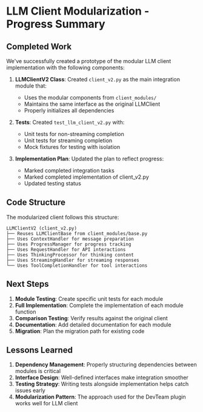 # LLM Client Modularization - Progress Summary

## Completed Work

We've successfully created a prototype of the modular LLM client implementation with the following components:

1. **LLMClientV2 Class**: Created `client_v2.py` as the main integration module that:
   - Uses the modular components from `client_modules/`
   - Maintains the same interface as the original LLMClient
   - Properly initializes all dependencies

2. **Tests**: Created `test_llm_client_v2.py` with:
   - Unit tests for non-streaming completion
   - Unit tests for streaming completion
   - Mock fixtures for testing with isolation

3. **Implementation Plan**: Updated the plan to reflect progress:
   - Marked completed integration tasks
   - Marked completed implementation of client_v2.py
   - Updated testing status

## Code Structure

The modularized client follows this structure:

```
LLMClientV2 (client_v2.py)
├── Reuses LLMClientBase from client_modules/base.py
├── Uses ContextHandler for message preparation
├── Uses ProgressManager for progress tracking
├── Uses RequestHandler for API interactions
├── Uses ThinkingProcessor for thinking content
├── Uses StreamingHandler for streaming responses
└── Uses ToolCompletionHandler for tool interactions
```

## Next Steps

1. **Module Testing**: Create specific unit tests for each module
2. **Full Implementation**: Complete the implementation of each module function
3. **Comparison Testing**: Verify results against the original client
4. **Documentation**: Add detailed documentation for each module
5. **Migration**: Plan the migration path for existing code

## Lessons Learned

1. **Dependency Management**: Properly structuring dependencies between modules is critical
2. **Interface Design**: Well-defined interfaces make integration smoother
3. **Testing Strategy**: Writing tests alongside implementation helps catch issues early
4. **Modularization Pattern**: The approach used for the DevTeam plugin works well for LLM client

